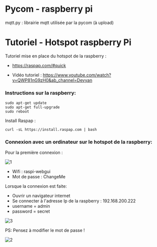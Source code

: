 # Pycom - raspberry pi
mqtt.py : librairie mqtt utilisée par la pycom (à upload)

# Tutoriel - Hotspot raspberry Pi

Tutoriel mise en place du hotspot de la raspberry : 
- https://raspap.com/#quick

- Vidéo tutoriel : https://www.youtube.com/watch?v=QWP81nG9zH0&ab_channel=Devyan

### Instructions sur la raspberry:
```
sudo apt-get update
sudo apt-get full-upgrade
sudo reboot
```
Install Raspap :
```
curl -sL https://install.raspap.com | bash
```

### Connexion avec un ordinateur sur le hotspot de la raspberry:

Pour la première connexion : 

![1](https://user-images.githubusercontent.com/114569016/210551508-2874c79d-1dcb-4222-9c13-47392259973c.png)

- Wifi : raspi-webgui
- Mot de passe : ChangeMe

Lorsque la connexion est faite:
- Ouvrir un navigateur internet 
- Se connecter à l'adresse Ip de la raspberry : 192.168.200.222
- username = admin
- password = secret

![3](https://user-images.githubusercontent.com/114569016/210552647-2052c6e9-79e9-4a72-a0a0-40074dda2e61.png)

PS: Pensez à modifier le mot de passe !

![2](https://user-images.githubusercontent.com/114569016/210551571-e4974098-840f-49e7-86f1-7769938c61aa.png)


